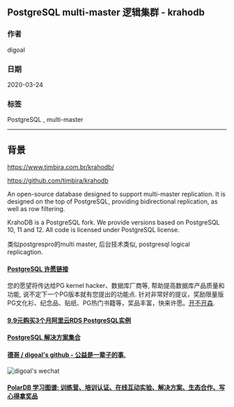 ## PostgreSQL multi-master 逻辑集群 - krahodb  
                                                                                  
### 作者                                                                                                                                                  
digoal                                                                                                                                                                                           
                                                                                                    
### 日期                                                                                                                                                                                           
2020-03-24                                                                                                                                                                                       
                                                                                                                                                                                           
### 标签                                                                                                                                                                                           
PostgreSQL , multi-master                
                                                                                               
----                                                                                         
                                                                                                    
## 背景      
https://www.timbira.com.br/krahodb/  
  
https://github.com/timbira/krahodb  
  
An open-source database designed to support multi-master replication. It is designed on the top of PostgreSQL, providing bidirectional replication, as well as row filtering.  
  
KrahoDB is a PostgreSQL fork. We provide versions based on PostgreSQL 10, 11 and 12. All code is licensed under PostgreSQL license.  
  
类似postgrespro的multi master, 后台技术类似, postgresql logical replicagtion.  
  
    
  
  
  
  
  
  
  
  
  
  
  
  
  
  
  
  
  
  
  
  
  
  
  
  
  
  
  
  
  
  
  
  
  
  
  
  
  
  
  
  
  
  
  
  
  
  
  
  
  
  
  
  
  
#### [PostgreSQL 许愿链接](https://github.com/digoal/blog/issues/76 "269ac3d1c492e938c0191101c7238216")
您的愿望将传达给PG kernel hacker、数据库厂商等, 帮助提高数据库产品质量和功能, 说不定下一个PG版本就有您提出的功能点. 针对非常好的提议，奖励限量版PG文化衫、纪念品、贴纸、PG热门书籍等，奖品丰富，快来许愿。[开不开森](https://github.com/digoal/blog/issues/76 "269ac3d1c492e938c0191101c7238216").  
  
  
#### [9.9元购买3个月阿里云RDS PostgreSQL实例](https://www.aliyun.com/database/postgresqlactivity "57258f76c37864c6e6d23383d05714ea")
  
  
#### [PostgreSQL 解决方案集合](https://yq.aliyun.com/topic/118 "40cff096e9ed7122c512b35d8561d9c8")
  
  
#### [德哥 / digoal's github - 公益是一辈子的事.](https://github.com/digoal/blog/blob/master/README.md "22709685feb7cab07d30f30387f0a9ae")
  
  
![digoal's wechat](../pic/digoal_weixin.jpg "f7ad92eeba24523fd47a6e1a0e691b59")
  
  
#### [PolarDB 学习图谱: 训练营、培训认证、在线互动实验、解决方案、生态合作、写心得拿奖品](https://www.aliyun.com/database/openpolardb/activity "8642f60e04ed0c814bf9cb9677976bd4")
  

